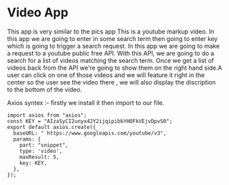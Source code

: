 # Video App
 This app is very similar to the pics app
 This is a youtube markup video. In this app we are going to enter in some search term then going to enter key which is going to trigger a search request.
 In this app we are going to make a request to a youtube public free API. With this API, we are going to do a search for a list of videos matching the search term.
 Once we get a list of videos back from the API we're going to show them on the right hand side.A user can click on one of those videos and we will feature it right in the center so the user see the video there , we will also display the discription to the bottom of the video.
  
Axios syntex :-
firstly we install it then import to our file. 

```
import axios from "axios";
const KEY = "AIzaSyCI2unyx42Y2ijqipibkYHOFkVEjvDpvS0";
export default axios.create({
  baseURL: " https://www.googleapis.com/youtube/v3",
  params: {
    part: "snippet",
    type: 'video',
    maxResult: 5,
    key: KEY,
  },
});

```
